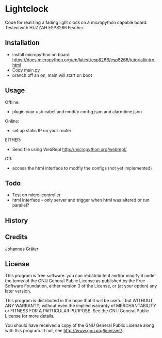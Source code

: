 # Lightclock

Code for realizing a fading light clock on a micropython capable board.
Tested with HUZZAH ESP8266 Feather.

## Installation

* Install micropython on board <https://docs.micropython.org/en/latest/esp8266/esp8266/tutorial/intro.html>
* Copy main.py
* branch off an on, main will start on boot

## Usage

Offline:
* plugin your usb cabel and modify config.json and alarmtime.json   

Online:
* set up static IP on your router

EITHER: 
* Send file using WebRepl <http://micropython.org/webrepl/>

OR:
* access the html interface to modfiy the configs (not yet implemented)

## Todo

* Test on micro-controller
* html interface - only server and trigger when html was altered or run parallel?

## History


## Credits

Johannes Gräter

## License

This program is free software: you can redistribute it and/or modify
it under the terms of the GNU General Public License as published by
the Free Software Foundation, either version 3 of the License, or
(at your option) any later version.

This program is distributed in the hope that it will be useful,
but WITHOUT ANY WARRANTY; without even the implied warranty of
MERCHANTABILITY or FITNESS FOR A PARTICULAR PURPOSE.  See the
GNU General Public License for more details.

You should have received a copy of the GNU General Public License
along with this program.  If not, see <http://www.gnu.org/licenses/>.
